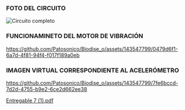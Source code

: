 ### FOTO DEL CIRCUITO

![Circuito completo](https://github.com/Patosonico/Biodise_o/assets/143547799/d8aeaa1e-eb38-4a42-b667-79a2eec56dfc)

### FUNCIONAMINETO DEL MOTOR DE VIBRACIÓN

https://github.com/Patosonico/Biodise_o/assets/143547799/0479d6f1-6a7d-4f81-94f4-f017f189a0eb

### IMAGEN VIRTUAL CORRESPONDIENTE AL ACELERÓMETRO

https://github.com/Patosonico/Biodise_o/assets/143547799/7fe6bccd-7d2d-4755-b9e2-6ce2d662ee38

[Entregable 7 (1).pdf](https://github.com/Patosonico/Biodise_o/files/13318245/Entregable.7.1.pdf)
